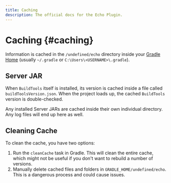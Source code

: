 ```yaml
---
title: Caching
description: The official docs for the Echo Plugin.
---
```


# Caching {#caching}

Information is cached in the `/undefined/echo` directory inside your [Gradle Home](https://docs.gradle.org/current/userguide/gradle_directories.html#gradle_user_home) (usually `~/.gradle` or `C:\Users\<USERNAME>\.gradle`).

## Server JAR

When `BuildTools` itself is installed, its version is cached inside a file called `buildToolsVersion.json`. When the project loads up, the cached `BuildTools` version is double-checked.

Any installed Server JARs are cached inside their own individual directory. Any log files will end up here as well.

## Cleaning Cache

To clean the cache, you have two options:

1. Run the `cleanCache` task in Gradle. This will clean the entire cache, which might not be useful if you don't want to rebuild a number of versions.
2. Manually delete cached files and folders in `GRADLE_HOME/undefined/echo`. This is a dangerous process and could cause issues.